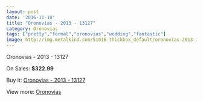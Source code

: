 ```yaml
---
layout: post
date: '2016-11-18'
title: "Oronovias - 2013 - 13127"
category: Oronovias
tags: ["pretty","formal","oronovias","wedding","fantastic"]
image: http://img.metalkind.com/51016-thickbox_default/oronovias-2013-13127.jpg
---
```

Oronovias - 2013 - 13127

On Sales: **$322.99**
<a href="https://www.metalkind.com/en/oronovias/14256-oronovias-2013-13127.html"><amp-img layout="responsive" width="600" height="600" src="//img.metalkind.com/51016-thickbox_default/oronovias-2013-13127.jpg" alt="Oronovias - 2013 - 13127 0" /></a>
<a href="https://www.metalkind.com/en/oronovias/14256-oronovias-2013-13127.html"><amp-img layout="responsive" width="600" height="600" src="//img.metalkind.com/51017-thickbox_default/oronovias-2013-13127.jpg" alt="Oronovias - 2013 - 13127 1" /></a>

Buy it: [Oronovias - 2013 - 13127](https://www.metalkind.com/en/oronovias/14256-oronovias-2013-13127.html "Oronovias - 2013 - 13127")

View more: [Oronovias](https://www.metalkind.com/en/165-oronovias "Oronovias")